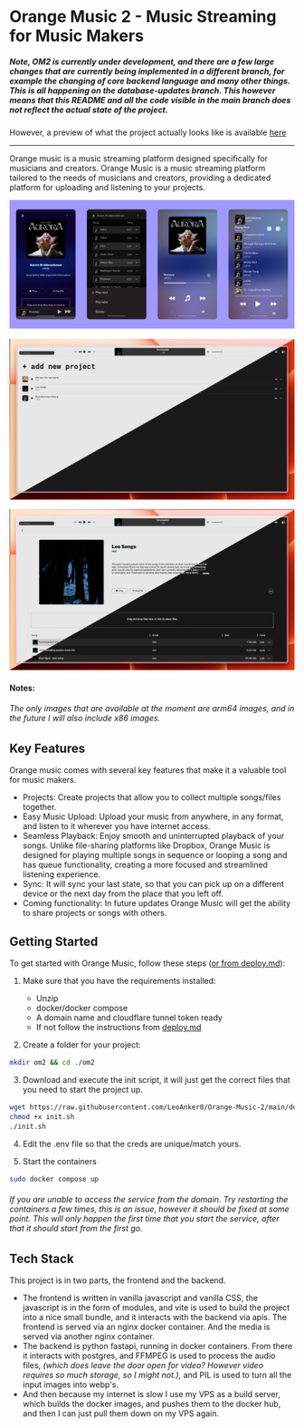 # Orange Music 2 - Music Streaming for Music Makers

##### Note, OM2 is currently under development, and there are a few large changes that are currently being implemented in a different branch, for example the changing of core backend language and many other things. This is all happening on the database-updates branch. This however means that this README and all the code visible in the main branch does not reflect the actual state of the project. 

However, a preview of what the project actually looks like is available [here](https://music.la0.uk)

---

Orange music is a music streaming platform designed specifically for musicians and creators. Orange Music is a music streaming platform tailored to the needs of musicians and creators, providing a dedicated platform for uploading and listening to your projects. 

![Mobile Views](/docs/images/om2_mobile_views_18:9:23.png)

![Desktop View 1](/docs/images/dark_and_light_offset_2.webp)

![Desktop View 2](/docs/images/dark_and_light_offset.webp)


#### Notes:
###### *The only images that are available at the moment are arm64 images, and in the future I will also include x86 images.*

## Key Features
Orange music comes with several key features that make it a valuable tool for music makers.

* Projects: Create projects that allow you to collect multiple songs/files together.
* Easy Music Upload: Upload your music from anywhere, in any format, and listen to it wherever you have internet access.
* Seamless Playback: Enjoy smooth and uninterrupted playback of your songs. Unlike file-sharing platforms like Dropbox, Orange Music is designed for playing multiple songs in sequence or looping a song and has queue functionality, creating a more focused and streamlined listening experience.
* Sync: It will sync your last state, so that you can pick up on a different device or the next day from the place that you left off.
* Coming functionality: In future updates Orange Music will get the ability to share projects or songs with others.



## Getting Started
To get started with Orange Music, follow these steps ([or from deploy.md](deployment/deploy.md)):
1. Make sure that you have the requirements installed:
	* Unzip
	* docker/docker compose
	* A domain name and cloudflare tunnel token ready
	* If not follow the instructions from [deploy.md](deployment/deploy.md)

2. Create a folder for your project:
```sh
mkdir om2 && cd ./om2
```

3. Download and execute the init script, it will just get the correct files that you need to start the project up.
```sh
wget https://raw.githubusercontent.com/LeoAnker0/Orange-Music-2/main/deployment/init.sh
chmod +x init.sh
./init.sh
```

4. Edit the .env file so that the creds are unique/match yours.

5. Start the containers
```sh
sudo docker compose up
```
###### *If you are unable to access the service from the domain. Try restarting the containers a few times, this is an issue, however it should be fixed at some point. This will only happen the first time that you start the service, after that it should start from the first go.*


## Tech Stack
This project is in two parts, the frontend and the backend. 
* The frontend is written in vanilla javascript and vanilla CSS, the javascript is in the form of modules, and vite is used to build the project into a nice small bundle, and it interacts with the backend via apis. The frontend is served via an nginx docker container. And the media is served via another nginx container.
* The backend is python fastapi, running in docker containers. From there it interacts with postgres, and FFMPEG is used to process the audio files, *(which does leave the door open for video? However video requires so much storage, so I might not.),* and PIL is used to turn all the input images into webp's.
* And then because my internet is slow I use my VPS as a build server, which builds the docker images, and pushes them to the docker hub, and then I can just pull them down on my VPS again.


















